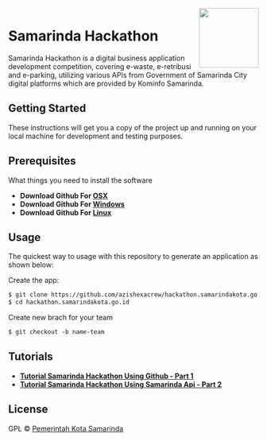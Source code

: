 <img src="https://hackathon.samarindakota.go.id/img/logo_home.png" align="right" width="120px"/>


# Samarinda Hackathon

Samarinda Hackathon is a digital business application development competition, covering e-waste, e-retribusi and e-parking, utilizing various APIs from Government of Samarinda City digital platforms which are provided by Kominfo Samarinda.

## Getting Started
These instructions will get you a copy of the project up and running on your local machine for development and testing purposes.
## Prerequisites
What things you need to install the software
* **Download Github For [OSX](http://git-scm.com/download/mac)**
* **Download Github For [Windows](https://gitforwindows.org/)**
* **Download Github For [Linux](http://git-scm.com/book/en/Getting-Started-Installing-Git)**

## Usage
The quickest way to usage with this repository to generate an application as shown below:

Create the app:
 ```html
 $ git clone https://github.com/azishexacrew/hackathon.samarindakota.go.id.git    
 $ cd hackathon.samarindakota.go.id
 ```
 
 Create new brach for your team
 ```html
 $ git checkout -b name-team    
 ```

## Tutorials
* **[Tutorial Samarinda Hackathon Using Github - Part 1](http://git-scm.com/download/mac)**
* **[Tutorial Samarinda Hackathon Using Samarinda Api - Part 2](https://gitforwindows.org/)**
## License

GPL © [Pemerintah Kota Samarinda](https://samarindakota.go.id)
